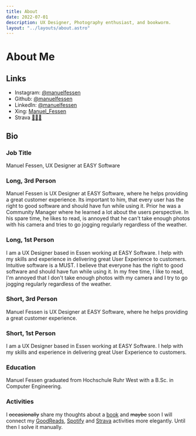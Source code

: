 ```yaml
---
title: About
date: 2022-07-01
description: UX Designer, Photography enthusiast, and bookworm.
layout: "../layouts/about.astro"
---
```


# About Me

## Links
- Instagram: <a href="https://instagram.com/manuelfessen">@manuelfessen</a>
- Github: <a href="https://www.github.com/manuelfessen/">@manuelfessen</a>
- LinkedIn: <a href="https://www.linkedin.com/in/manuelfessen/">@manuelfessen</a>
- Xing: <a href="https://www.xing.com/profile/Manuel_Fessen">Manuel_Fessen</a>
- Strava <a href="https://www.strava.com/athletes/31601783">🏃🏻‍♂️</a>

## Bio
### Job Title
Manuel Fessen, UX Designer at EASY Software

### Long, 3rd Person
Manuel Fessen is UX Designer at EASY Software, where he helps providing a great customer experience. Its important to him, that every user has the right to good software and should have fun while using it. Prior he was a Community Manager where he learned a lot about the users perspective. In his spare time, he likes to read, is annoyed that he can't take enough photos with his camera and tries to go jogging regularly regardless of the weather.

### Long, 1st Person
I am a UX Designer based in Essen working at EASY Software. I help with my skills and experience in delivering great User Experience to customers.
Intuitive software is a MUST. I believe that everyone has the right to good software and should have fun while using it. In my free time, I like to read, I'm annoyed that I don't take enough photos with my camera and I try to go jogging regularly regardless of the weather.

### Short, 3rd Person
Manuel Fessen is UX Designer at EASY Software, where he helps providing a great customer experience.

### Short, 1st Person
I am a UX Designer based in Essen working at EASY Software. I help with my skills and experience in delivering great User Experience to customers.

### Education
Manuel Fessen graduated from Hochschule Ruhr West with a B.Sc. in Computer Engineering.


### Activities
I ~~occasionally~~ share my thoughts about a [book](../books) and ~~maybe~~ soon I will connect my [GoodReads](https://www.goodreads.com/user/show/149011152-manuel-fessen), [Spotify](https://open.spotify.com/user/manuel.fessen) and [Strava](https://www.strava.com/athletes/31601783) activities more elegantly. Until then I solve it manually.